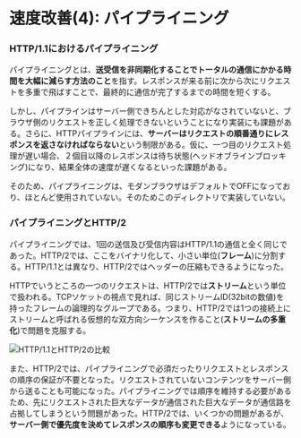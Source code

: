 # 速度改善(4): パイプライニング

### HTTP/1.1におけるパイプライニング

パイプライニングとは、**送受信を非同期化することでトータルの通信にかかる時間を大幅に減らす方法のこと**を指す。レスポンスが来る前に次から次にリクエストを多重で飛ばすことで、最終的に通信が完了するまでの時間を短くする。

しかし、パイプラインはサーバー側できちんとした対応がなされていないと、ブラウザ側のリクエストを正しく処理できないということになり実装にも課題がある。さらに、HTTPパイプラインには、**サーバーはリクエストの順番通りにレスポンスを返さなければならない**という制限がある。仮に、一つ目のリクエスト処理が遅い場合、２個目以降のレスポンスは待ち状態(ヘッドオブラインブロッキング)になり、結果全体の速度が遅くなるといった課題がある。

そのため、パイプライニングは、モダンブラウザはデフォルトでOFFになっており、ほとんど使用されていない。そのためこのディレクトリで実装していない。

### パイプライニングとHTTP/2

パイプライニングでは、1回の送信及び受信内容はHTTP/1.1の通信と全く同じであった。HTTP/2では、ここをバイナリ化して、小さい単位(**フレーム**)に分割する。HTTP/1.1とは異なり、HTTP/2ではヘッダーの圧縮もできるようになった。

HTTPでいうところの一つのリクエストは、HTTP/2では**ストリーム**という単位で扱われる。TCPソケットの視点で見れば、同じストリームID(32bitの数値)を持ったフレームの論理的なグループである。つまり、HTTP/2では1つの接続上にストリームと呼ばれる仮想的な双方向シーケンスを作ること(**ストリームの多重化**)で問題を克服する。

![HTTP/1.1とHTTP/2の比較](https://blog.redbox.ne.jp/images/http2-stream-1024x1015.png)

また、HTTP/2では、パイプライニングで必須だったりリクエストとレスポンスの順序の保証が不要となった。リクエストされていないコンテンツをサーバー側から送ることも可能になった。パイプライニングでは順序を維持する必要があるため、先にリクエストされた巨大なデータが通信された巨大なデータが通信路を占拠してしまうという問題があった。HTTP/2では、いくつかの問題があるが、**サーバー側で優先度を決めてレスポンスの順序も変更できる**ようになっている。


